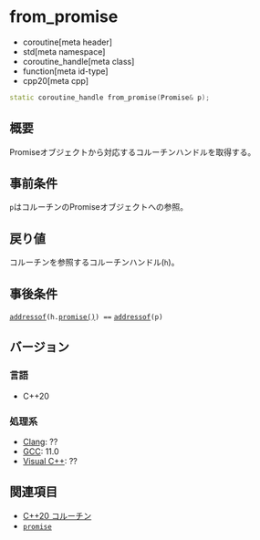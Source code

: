 # from_promise
* coroutine[meta header]
* std[meta namespace]
* coroutine_handle[meta class]
* function[meta id-type]
* cpp20[meta cpp]

```cpp
static coroutine_handle from_promise(Promise& p);
```

## 概要
Promiseオブジェクトから対応するコルーチンハンドルを取得する。


## 事前条件
`p`はコルーチンのPromiseオブジェクトへの参照。


## 戻り値
コルーチンを参照するコルーチンハンドル(`h`)。


## 事後条件
[`addressof`](/reference/memory/addressof.md)`(h.`[`promise()`](promise.md)`) ==` [`addressof`](/reference/memory/addressof.md)`(p)`


## バージョン
### 言語
- C++20

### 処理系
- [Clang](/implementation.md#clang): ??
- [GCC](/implementation.md#gcc): 11.0
- [Visual C++](/implementation.md#visual_cpp): ??


## 関連項目
- [C++20 コルーチン](/lang/cpp20/coroutines.md)
- [`promise`](promise.md)

